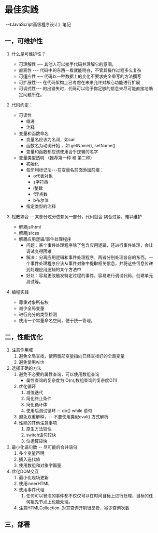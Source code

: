 # 最佳实践

​						--《JavaScript高级程序设计》笔记

## 一，可维护性



1. 什么是可维护性？
   - 可理解性 --- 其他人可以接手代码并理解它的意图。
   - 直观性 --- 代码中的东西一看就能明白，不管其操作过程多么复杂
   - 可适应性 --- 代码以一种数据上的变化不要求完全重写的方法撰写
   - 可扩展性--- 在代码架构上已考虑在未来允许对核心功能进行扩展
   - 可调式性--- 的出错失时，代码可以给予你足够的信息来尽可能直接地确定问题所在。

2. 代码约定：
   - 可读性
     - 缩进
     - 注释
   - 变量和函数命名
     - 变量名应该为名词，如car
     - 函数名为动词开始 ，如 getName(), setName()
     - 变量和函数都应该使用合乎逻辑的名字
   - 变量类型透明 （推荐第一种 和 第二种）
     - 初始化 
     - 匈牙利标记法---在变量名前面添加前缀：
       - o代表对象
       - s字符串
       - i整数
       - f浮点数
       - b布尔值
     - 指定类型的注释
3. 松散耦合 -- 某部分过分依赖另一部分，代码就会 耦合过紧，难以维护
   - 解耦js/html
   - 解耦js/css
   - 解耦应用逻辑/事件处理程序
     - 问题：某个事件处理程序除了包含应用逻辑，还进行事件处理，会让调试变得困难
     - 解决：分离应用逻辑和事件处理程序，两者分别处理各自的东西。一个事件处理程序应该从事件对象中提取相关信息，并将这些信息传递到处理应用逻辑的某个方法中
     - 好处：容易更改触发特定过程的事件。容易进行调试代码，创建单元测试等。
4. 编程实践
   - 尊重对象所有权
   - 减少全局变量
   - 进行充分的类型检测
   - 使用一个常量命名空间，便于统一管理。

## 二，性能优化

1. 注意作用域
   1. 避免全局查找，使用局部变量指向已经查找好的全局变量
   2. 避免使用with
2. 选择正确的方法
   1. 避免不必要的属性查询，可以使用数组查询
      - 属性查询的复杂度为 O(n),数组查询的复杂度O(1)
   2. 优化循环
      1. 减值迭代
      2. 简化终止条件
      3. 简化循环体
      4. 使用后测试循环 -- do{} while 语句 
   3. 避免双重解释，-- 不要使用类似eval() 方式解析
   4. 性能的其他注意事项
      1. 原生方法较快
      2. switch语句较快
      3. 位运算较快
3. 最小化语句数 -- 尽可能的合并语句
   1. 多个变量声明
   2. 插入迭代值
   3. 使用数组和对象字面量
4. 优化DOM交互
   1. 最小化现场更新
   2. 使用innerHTML
   3. 使用事件代理
      1. 任何可以冒泡的事件都不仅仅可以在时间目标上进行处理，目标的任何祖先节点上也能处理。
   4. 注意HTMLCollection ,对其查询开销很昂贵，减少查询次数

## 三，部署



